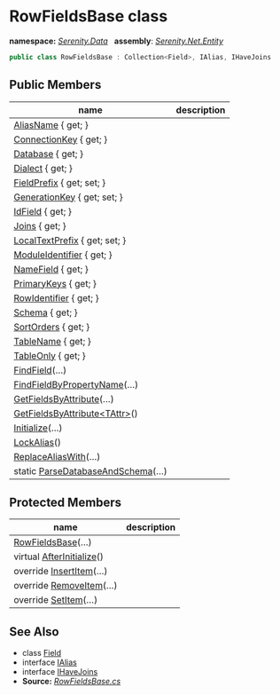 # RowFieldsBase class
**namespace:** *[Serenity.Data](../README.md#serenity.data-namespace)*   **assembly**: *[Serenity.Net.Entity](../README.md)*

```csharp
public class RowFieldsBase : Collection<Field>, IAlias, IHaveJoins
```

## Public Members

| name | description |
| --- | --- |
| [AliasName](RowFieldsBase/AliasName.md) { get; } |  |
| [ConnectionKey](RowFieldsBase/ConnectionKey.md) { get; } |  |
| [Database](RowFieldsBase/Database.md) { get; } |  |
| [Dialect](RowFieldsBase/Dialect.md) { get; } |  |
| [FieldPrefix](RowFieldsBase/FieldPrefix.md) { get; set; } |  |
| [GenerationKey](RowFieldsBase/GenerationKey.md) { get; set; } |  |
| [IdField](RowFieldsBase/IdField.md) { get; } |  |
| [Joins](RowFieldsBase/Joins.md) { get; } |  |
| [LocalTextPrefix](RowFieldsBase/LocalTextPrefix.md) { get; set; } |  |
| [ModuleIdentifier](RowFieldsBase/ModuleIdentifier.md) { get; } |  |
| [NameField](RowFieldsBase/NameField.md) { get; } |  |
| [PrimaryKeys](RowFieldsBase/PrimaryKeys.md) { get; } |  |
| [RowIdentifier](RowFieldsBase/RowIdentifier.md) { get; } |  |
| [Schema](RowFieldsBase/Schema.md) { get; } |  |
| [SortOrders](RowFieldsBase/SortOrders.md) { get; } |  |
| [TableName](RowFieldsBase/TableName.md) { get; } |  |
| [TableOnly](RowFieldsBase/TableOnly.md) { get; } |  |
| [FindField](RowFieldsBase/FindField.md)(…) |  |
| [FindFieldByPropertyName](RowFieldsBase/FindFieldByPropertyName.md)(…) |  |
| [GetFieldsByAttribute](RowFieldsBase/GetFieldsByAttribute.md)(…) |  |
| [GetFieldsByAttribute&lt;TAttr&gt;](RowFieldsBase/GetFieldsByAttribute.md)() |  |
| [Initialize](RowFieldsBase/Initialize.md)(…) |  |
| [LockAlias](RowFieldsBase/LockAlias.md)() |  |
| [ReplaceAliasWith](RowFieldsBase/ReplaceAliasWith.md)(…) |  |
| static [ParseDatabaseAndSchema](RowFieldsBase/ParseDatabaseAndSchema.md)(…) |  |

## Protected Members

| name | description |
| --- | --- |
| [RowFieldsBase](RowFieldsBase/RowFieldsBase.md)(…) |  |
| virtual [AfterInitialize](RowFieldsBase/AfterInitialize.md)() |  |
| override [InsertItem](RowFieldsBase/InsertItem.md)(…) |  |
| override [RemoveItem](RowFieldsBase/RemoveItem.md)(…) |  |
| override [SetItem](RowFieldsBase/SetItem.md)(…) |  |

## See Also

* class [Field](Field.md)
* interface [IAlias](../Serenity.Net.Data/IAlias.md)
* interface [IHaveJoins](../Serenity.Net.Data/IHaveJoins.md)
* **Source:** *[RowFieldsBase.cs](https://github.com/serenity-is/Serenity/blob/master/src/Serenity.Net.Entity/Row/RowFieldsBase.cs)*